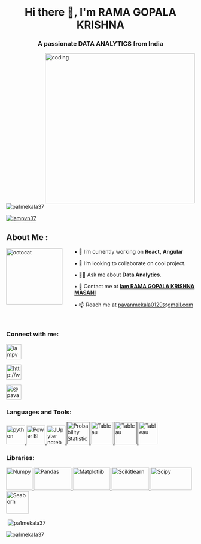 <h1 align="center">Hi there 👋, I'm RAMA GOPALA KRISHNA </h1>

<h3 align="center">A passionate DATA ANALYTICS  from India</h3>

<img align="right" alt="coding" width="400" src="https://res.cloudinary.com/dgwuwwqom/image/upload/v1708251629/Github/Annimate.gif">



<p align="left"> <img src="https://komarev.com/ghpvc/?username=&label=Profile%20views&color=0e75b6&style=flat" alt="pa1mekala37" /> </p>



<p align="left"> <a href="https://twitter.com/iampvn37" target="blank"><img src="https://img.shields.io/twitter/follow/iampvn37?logo=twitter&style=for-the-badge" alt="iampvn37" /></a> </p>



## About Me :



<!-- <img align="left" height="150" src="https://raw.githubusercontent.com/hicodersofficial/images/main/giphy%20(2).gif" style="margin-right: 2rem;"> -->

<img align="left" height="150" src="https://user-images.githubusercontent.com/69384657/179312151-fdabe3af-823f-41ab-a6d4-17a72af4e9e8.png" alt="octocat" style="margin-right: 2rem;" />



• 🔭 I’m currently working on <b>React,</b> <b>Angular</b><br/>

• 👯 I’m looking to collaborate on cool project.<br/>

• 👨‍💻 Ask me about <b>Data Analytics</b>.<br/>

• 💬 Contact me at <a href="https://www.linkedin.com/in/rama-gopala-krishna-masani-81a523271/"><b>Iam RAMA GOPALA KRISHNA MASANI</b></a><br/>

• 📫 Reach me at pavanmekala0129@gmail.com<br/>

</span>


<br/>

<h3 align="left">Connect with me:</h3>

<p align="left">

<a href="https://twitter.com/iampvn37" target="blank"><img align="center" src="https://seeklogo.com/images/T/twitter-icon-square-logo-108D17D373-seeklogo.com.png" alt="iampvn37" height="40" width="40" /></a>

<a href="https://linkedin.com/in/pavan-mekala-5233b1202" target="blank"><img align="center" src="https://cdn-icons-png.flaticon.com/512/174/174857.png" alt="http://www.linkedin.com/in/pavan-mekala-5233b1202" height="40" width="40" /></a>


<a href="https://www.hackerrank.com/@pavanmekala72826" target="blank"><img align="center" src="https://upload.wikimedia.org/wikipedia/commons/4/40/HackerRank_Icon-1000px.png" alt="@pavanmekala72826" height="40" width="40" margin="5"/></a>


</p>



<h3 align="left">Languages and Tools:</h3>

<p align="left"> 
<a href="https://www.python.org" target="_blank" rel="noreferrer"> <img src="https://banner2.cleanpng.com/20180412/kye/kisspng-python-programming-language-computer-programming-language-5acfdc3636bac7.8891188615235717662242.jpg" alt="python" width="50" height="50"/>
<a href="https://www.microsoft.com/en-in/power-platform/products/power-bi" target="_blank" rel="noreferrer"> <img src="https://res.cloudinary.com/dgwuwwqom/image/upload/v1708242678/Github/Power%20BI.png" alt="Power BI" width="50" height="50"/> </a> 
<a href=https://jupyter.org/" target="_blank" rel="noreferrer"> <img src="https://res.cloudinary.com/dgwuwwqom/image/upload/v1708242679/Github/jupyter.png" alt="JUpyter notebook" width="50" height="50"/> </a> 
<a href="" target="_blank" rel="noreferrer"> <img src="https://res.cloudinary.com/dgwuwwqom/image/upload/v1708242678/Github/Probability%20Statistics.jpg" alt="Probability Statistics" width="60" height="60"/> </a> 
<a href="https://www.tableau.com/" target="_blank" rel="noreferrer"> <img src="https://res.cloudinary.com/dgwuwwqom/image/upload/v1708242678/Github/Tableau.jpg" alt="Tableau" width="60" height="60"/> </a> 
<a href="" target="_blank" rel="noreferrer"> <img src="https://res.cloudinary.com/dgwuwwqom/image/upload/v1708242678/Github/Meachine%20Learning.png" alt="Tableau" width="60" height="60"/> </a>
<a href="https://www.r-project.org/" target="_blank" rel="noreferrer"> <img src="https://res.cloudinary.com/dgwuwwqom/image/upload/v1708242677/Github/R.jpg" alt="Tableau" width="50" height="60"/> </a>

</p>


<h3 align="left">Libraries:</h3>

<p align="left"> 

<a href="https://numpy.org/" target="_blank" rel="noreferrer"> <img src="https://res.cloudinary.com/dgwuwwqom/image/upload/v1708242679/Github/Numpy.png" alt="Numpy" width="70" height="60"/> </a>
<a href="https://pandas.pydata.org/" target="_blank" rel="noreferrer"> <img src="https://res.cloudinary.com/dgwuwwqom/image/upload/v1708242679/Github/Pandas.png" alt="Pandas" width="100" height="60"/> </a>
<a href="https://matplotlib.org/" target="_blank" rel="noreferrer"> <img src="https://res.cloudinary.com/dgwuwwqom/image/upload/v1708242679/Github/Matplotlib.png" alt="Matplotlib" width="100" height="60"/> </a>
<a href="https://scikit-learn.org/stable/" target="_blank" rel="noreferrer"> <img src="https://res.cloudinary.com/dgwuwwqom/image/upload/v1708242678/Github/Scikitlearn.png" alt="Scikitlearn" width="100" height="60"/> </a>
<a href="https://scipy.org/" target="_blank" rel="noreferrer"> <img src="https://res.cloudinary.com/dgwuwwqom/image/upload/v1708242678/Github/Scipy.png" alt="Scipy" width="110" height="60"/> </a>
<a href="https://seaborn.pydata.org/" target="_blank" rel="noreferrer"> <img src="https://res.cloudinary.com/dgwuwwqom/image/upload/v1708242678/Github/Seaborn.webp" alt="Seaborn" width="60" height="60"/> </a>


</p>






<p>&nbsp;<img align="center" src="https://github-readme-stats.vercel.app/api?username=pa1mekala37&show_icons=true&locale=en" alt="pa1mekala37" /></p>



<p><img align="center" src="https://github-readme-streak-stats.herokuapp.com/?user=pa1mekala37&" alt="pa1mekala37" /></p>       

